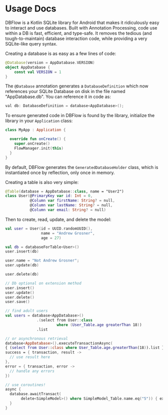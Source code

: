 # Usage Docs

DBFlow is a Kotlin SQLite library for Android that makes it ridiculously easy to interact and use databases. Built with Annotation Processing, code use within a DB is fast, efficient, and type-safe. It removes the tedious \(and tough-to-maintain\) database interaction code, while providing a very SQLite-like query syntax.

Creating a database is as easy as a few lines of code:

```kotlin
@Database(version = AppDatabase.VERSION)
object AppDatabase {
    const val VERSION = 1
}
```

The `@Database` annotation generates a `DatabaseDefinition` which now references your SQLite Database on disk in the file named "AppDatabase.db". You can reference it in code as:

```java
val db: DatabaseDefinition = database<AppDatabase>();
```

To ensure generated code in DBFlow is found by the library, initialize the library in your `Application` class:

```kotlin
class MyApp : Application {

  override fun onCreate() {
    super.onCreate()
    FlowManager.init(this)
  }
}
```

By default, DBFlow generates the `GeneratedDatabaseHolder` class, which is instantiated once by reflection, only once in memory.

Creating a table is also very simple:

```kotlin
@Table(database = AppDatabase::class, name = "User2")
class User(@PrimaryKey var id: Int = 0,
           @Column var firstName: String? = null,
           @Column var lastName: String? = null,
           @Column var email: String? = null)
```

Then to create, read, update, and delete the model:

```kotlin
val user = User(id = UUID.randomUUID(),
                name = "Andrew Grosner",
                age = 27)

val db = databaseForTable<User>()
user.insert(db)

user.name = "Not Andrew Grosner";
user.update(db)

user.delete(db)

// Db optional on extension method
user.insert()
user.update()
user.delete()
user.save()

// find adult users
val users = database<AppDatabase>()
              .(select from User::class
                       where (User_Table.age greaterThan 18))
              .list

// or asynchronous retrieval
database<AppDatabase>().executeTransactionAsync(
{ (select from User::class where User_Table.age.greaterThan(18)).list },
success = { transaction, result ->
  // use result here
},
error = { transaction, error ->
  // handle any errors
})

// use coroutines!
async {
  database.awaitTransact(
       delete<SimpleModel>() where SimpleModel_Table.name.eq("5")) { executeUpdateDelete(database)
  }
}
```

